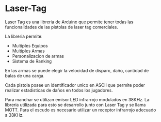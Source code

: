 # Laser-Tag
 
Laser Tag es una libreria de Arduino que permite tener todas las funcionalidades de las pistolas de laser tag comerciales.

La libreria permite:

* Multiples Equipos
* Multiples Armas
* Personalizacion de armas
* Sistema de Ranking

En las armas se puede elegir la velocidad de disparo, daño, cantidad de balas de una carga.

Cada pistola posee un identificador unico en ASCII que permite poder realizar estadisticas de daños en todos los jugadores.

Para manchar se utilizan emisor LED infrarrojo modulados en 38KHz. La libreria utilizada para esto se desarrollo junto con Laser Tag y se llama MOTT.
Para el escudo es necesario utilizar un receptor infrarrojo adecuado a 38KHz.
